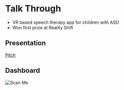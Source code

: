 # Talk Through

- VR based speech therapy app for children with ASD
- Won first prize at Reality Shift  

## Presentation 
[Pitch](https://github.com/saitiger/Talk-Through/blob/main/Pitch.pdf)

## Dashboard 
![Scan Me]([https://github.com/saitiger/Talk-Through/blob/main/Dashboard%20QR%20Code.png])

